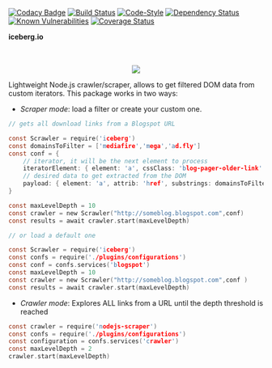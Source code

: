 [![Codacy Badge](https://api.codacy.com/project/badge/Grade/ac81eec87f874af4a205ce76fdab981c)](https://www.codacy.com/app/manuasir/nodejs-scraper?utm_source=github.com&utm_medium=referral&utm_content=manuasir/nodejs-scraper&utm_campaign=badger)
[![Build Status](https://travis-ci.org/manuasir/nodejs-scraper.svg?branch=master)](https://travis-ci.org/manuasir/nodejs-scraper)
[![Code-Style](https://img.shields.io/badge/code_style-standard-brightgreen.svg)](https://standardjs.com/)
[![Dependency Status](https://gemnasium.com/badges/github.com/manuasir/nodejs-scraper.svg)](https://gemnasium.com/github.com/manuasir/nodejs-scraper)
[![Known Vulnerabilities](https://snyk.io/test/github/manuasir/nodejs-scraper/badge.svg)](https://snyk.io/test/github/manuasir/nodejs-scraper)
[![Coverage Status](https://coveralls.io/repos/github/manuasir/nodejs-scraper/badge.svg?branch=master)](https://coveralls.io/github/manuasir/nodejs-scraper?branch=master)

 **iceberg.io**

<p align="center">
  <br><br>
  <img src="https://image.ibb.co/k16qkm/onlinelogomaker_102417_1409_9889.png">
</p>

Lightweight Node.js crawler/scraper, allows to get filtered DOM data from custom iterators. This package works in two ways:

- *Scraper mode*:  load a filter or create your custom one.

```c
// gets all download links from a Blogspot URL

const Scrawler = require('iceberg')
const domainsToFilter = ['mediafire','mega','ad.fly']
const conf = {
	// iterator, it will be the next element to process
	iteratorElement: { element: 'a', cssClass: 'blog-pager-older-link' },
	// desired data to get extracted from the DOM
	payload: { element: 'a', attrib: 'href', substrings: domainsToFilter }
}

const maxLevelDepth = 10
const crawler = new Scrawler("http://someblog.blogspot.com",conf)
const results = await crawler.start(maxLevelDepth)

// or load a default one

const Scrawler = require('iceberg')
const confs = require('./plugins/configurations')
const conf = confs.services('blogspot')
const maxLevelDepth = 10
const crawler = new Scrawler("http://someblog.blogspot.com",conf )
const results = await crawler.start(maxLevelDepth)
```
- *Crawler mode*:  Explores ALL links from a URL until the depth threshold is reached

```c
const crawler = require('nodejs-scraper')
const confs = require('./plugins/configurations')
const configuration = confs.services('crawler')
const maxLevelDepth = 2
crawler.start(maxLevelDepth)
```
